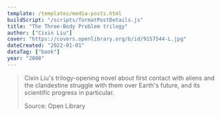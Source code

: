 ```yaml
---
template: /templates/media-posts.html
buildScript: "/scripts/formatPostDetails.js"
title: "The Three-Body Problem trilogy"
author: ["Cixin Liu"]
cover: "https://covers.openlibrary.org/b/id/9157544-L.jpg"
dateCreated: "2022-01-01"
dataTag: ["book"]
year: "2008"
---
```


> Cixin Liu's trilogy-opening novel about first contact with aliens and the clandestine struggle with them over Earth's future, and its scientific progress in particular.
>
> Source: Open Library
